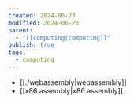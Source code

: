 ```yaml
---
created: 2024-06-23
modified: 2024-06-23
parent:
  - "[[computing|computing]]"
publish: true
tags:
  - computing
---
```

- [[./webassembly|webassembly]]
- [[x86 assembly|x86 assembly]]